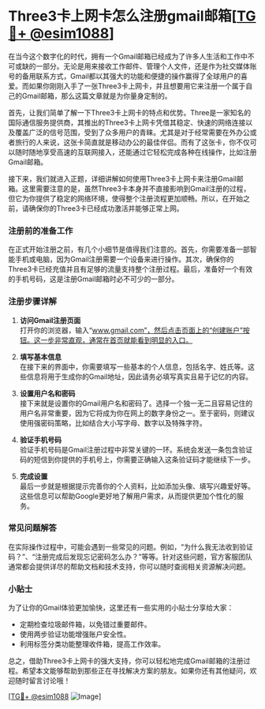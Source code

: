 # Three3卡上网卡怎么注册gmail邮箱[[TG💪+ @esim1088](https://t.me/s/esim1088)]

在当今这个数字化的时代，拥有一个Gmail邮箱已经成为了许多人生活和工作中不可或缺的一部分。无论是用来接收工作邮件、管理个人文件，还是作为社交媒体账号的备用联系方式，Gmail都以其强大的功能和便捷的操作赢得了全球用户的喜爱。而如果你刚刚入手了一张Three3卡上网卡，并且想要用它来注册一个属于自己的Gmail邮箱，那么这篇文章就是为你量身定制的。

首先，让我们简单了解一下Three3卡上网卡的特点和优势。Three是一家知名的国际通信服务提供商，其推出的Three3卡上网卡凭借其稳定、快速的网络连接以及覆盖广泛的信号范围，受到了众多用户的青睐。尤其是对于经常需要在外办公或者旅行的人来说，这张卡简直就是移动办公的最佳伴侣。而有了这张卡，你不仅可以随时随地享受高速的互联网接入，还能通过它轻松完成各种在线操作，比如注册Gmail邮箱。

接下来，我们就进入正题，详细讲解如何使用Three3卡上网卡来注册Gmail邮箱。这里需要注意的是，虽然Three3卡本身并不直接影响到Gmail注册的过程，但它为你提供了稳定的网络环境，使得整个注册流程更加顺畅。所以，在开始之前，请确保你的Three3卡已经成功激活并能够正常上网。

### 注册前的准备工作

在正式开始注册之前，有几个小细节是值得我们注意的。首先，你需要准备一部智能手机或电脑，因为Gmail注册需要一个设备来进行操作。其次，确保你的Three3卡已经充值并且有足够的流量支持整个注册过程。最后，准备好一个有效的手机号码，这是注册Gmail邮箱时必不可少的一部分。

### 注册步骤详解

1. **访问Gmail注册页面**  
   打开你的浏览器，输入“www.gmail.com”，然后点击页面上的“创建账户”按钮。这一步非常直观，通常在首页就能看到明显的入口。

2. **填写基本信息**  
   在接下来的界面中，你需要填写一些基本的个人信息，包括名字、姓氏等。这些信息将用于生成你的Gmail地址，因此请务必填写真实且易于记忆的内容。

3. **设置用户名和密码**  
   接下来就是设置你的Gmail用户名和密码了。选择一个独一无二且容易记住的用户名非常重要，因为它将成为你在网上的数字身份之一。至于密码，则建议使用强密码策略，比如结合大小写字母、数字以及特殊字符。

4. **验证手机号码**  
   验证手机号码是Gmail注册过程中非常关键的一环。系统会发送一条包含验证码的短信到你提供的手机号上，你需要正确输入这条验证码才能继续下一步。

5. **完成设置**  
   最后一步就是根据提示完善你的个人资料，比如添加头像、填写兴趣爱好等。这些信息可以帮助Google更好地了解用户需求，从而提供更加个性化的服务。

### 常见问题解答

在实际操作过程中，可能会遇到一些常见的问题。例如，“为什么我无法收到验证码？”、“注册完成后发现忘记密码怎么办？”等等。针对这些问题，官方客服团队通常都会提供详尽的帮助文档和技术支持，你可以随时查阅相关资源解决问题。

### 小贴士

为了让你的Gmail体验更加愉快，这里还有一些实用的小贴士分享给大家：

- 定期检查垃圾邮件箱，以免错过重要邮件。
- 使用两步验证功能增强账户安全性。
- 利用标签分类功能整理收件箱，提高工作效率。

总之，借助Three3卡上网卡的强大支持，你可以轻松地完成Gmail邮箱的注册过程。希望本文能够帮助到那些正在寻找解决方案的朋友。如果你还有其他疑问，欢迎随时留言讨论哦！

[[TG💪+ @esim1088](https://t.me/s/esim1088) ![Image](https://i.postimg.cc/4NQfJmqS/Snipaste-2025-05-13-00-14-12.png)]